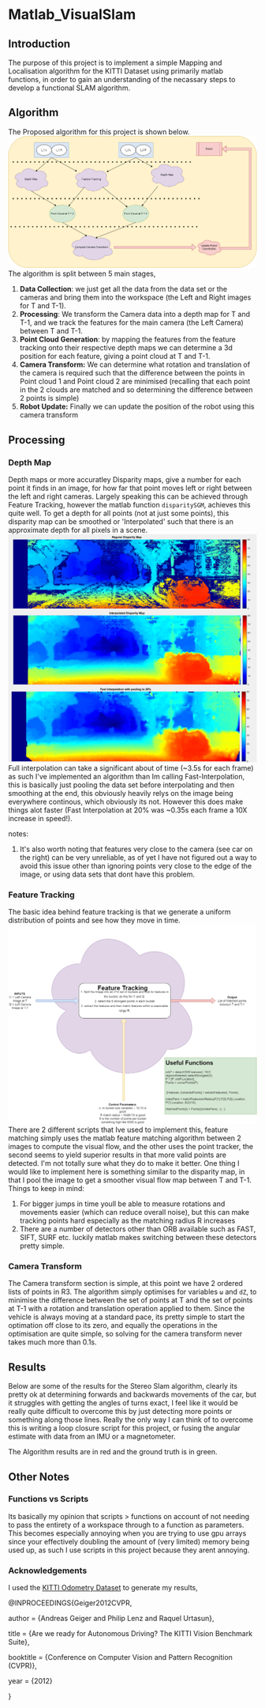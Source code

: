 # Matlab_VisualSlam

## Introduction

The purpose of this project is to implement a simple Mapping and Localisation algorithm for the KITTI Dataset using primarily matlab functions, in order to gain an understanding of the necassary steps to develop a functional SLAM algorithm.

## Algorithm
The Proposed algorithm for this project is shown below.
![alt text](https://github.com/Bill2107/Matlab_VisualSlam/blob/main/Planning/Algo.png?raw=true)
The algorithm is split between 5 main stages,
1. **Data Collection**: we just get all the data from the data set or the cameras and bring them into the workspace (the Left and Right images for T and T-1).
2. **Processing**: We transform the Camera data into a depth map for T and T-1, and we track the features for the main camera (the Left Camera) between T and T-1.
3. **Point Cloud Generation**: by mapping the features from the feature tracking onto their respective depth maps we can determine a 3d position for each feature, giving a point cloud at T and T-1.
4. **Camera Transform:** We can determine what rotation and translation of the camera is required such that the difference between the points in Point cloud 1 and Point cloud 2 are minimised (recalling that each point in the 2 clouds are matched and so determining the difference between 2 points is simple)
5. **Robot Update:** Finally we can update the position of the robot using this camera transform

## Processing
### Depth Map
Depth maps or more accuratley Disparity maps, give a number for each point it finds in an image, for how far that point moves left or right between the left and right cameras.
Largely speaking this can be achieved through Feature Tracking, however the matlab function `disparitySGM`, achieves this quite well.
To get a depth for all points (not at just some points), this disparity map can be smoothed or 'Interpolated' such that there is an approximate depth for all pixels in a scene.
![alt text](https://github.com/Bill2107/Matlab_VisualSlam/blob/main/Results/Interpolation/Interpolation_1.png?raw=true)
Full interpolation can take a significant about of time (~3.5s for each frame) as such I've implemented an algorithm than Im calling Fast-Interpolation, this is basically just pooling the data set before interpolating and then smoothing at the end, this obviously heavily relys on the image being everywhere continous, which obviously its not. However this does make things alot faster (Fast Interpolation at 20% was ~0.35s each frame a 10X increase in speed!).

notes:
1. It's also worth noting that features very close to the camera (see car on the right) can be very unreliable, as of yet I have not figured out a way to avoid this issue other than ignoring points very close to the edge of the image, or using data sets that dont have this problem.
### Feature Tracking
The basic idea behind feature tracking is that we generate a uniform distribution of points and see how they move in time.
![alt text](https://github.com/Bill2107/Matlab_VisualSlam/blob/main/Planning/FeatureTracking.png?raw=true)
There are 2 different scripts that Ive used to implement this, feature matching simply uses the matlab feature matching algorithm between 2 images to compute the visual flow, and the other uses the point tracker, the second seems to yield superior results in that more valid points are detected. I'm not totally sure what they do to make it better.
One thing I would like to implement here is something similar to the disparity map, in that I pool the image to get a smoother visual flow map between T and T-1.
Things to keep in mind:
1. For bigger jumps in time youll be able to measure rotations and movements easier (which can reduce overall noise), but this can make tracking points hard especially as the matching radius R increases
2. There are a number of detectors other than ORB available such as FAST, SIFT, SURF etc. luckily matlab makes switching between these detectors pretty simple.
 
### Camera Transform
The Camera transform section is simple, at this point we have 2 ordered lists of points in R3. The algorithm simply optimises for variables `ω` and `dZ`, to minimise the difference between the set of points at T and the set of points at T-1 with a rotation and translation operation applied to them. Since the vehicle is always moving at a standard pace, its pretty simple to start the optimation off close to its zero, and equally the operations in the optimisation are quite simple, so solving for the camera transform never takes much more than 0.1s.

## Results
Below are some of the results for the Stereo Slam algorithm, clearly its pretty ok at determining forwards and backwards movements of the car, but it struggles with getting the angles of turns exact, I feel like it would be really quite difficult to overcome this by just detecting more points or something along those lines. Really the only way I can think of to overcome this is writing a loop closure script for this project, or fusing the angular estimate with data from an IMU or a magnetometer.

The Algorithm results are in red and the ground truth is in green.

## Other Notes
### Functions vs Scripts
Its basically my opinion that scripts > functions on account of not needing to pass the entirety of a workspace through to a function as parameters. This becomes especially annoying when you are trying to use gpu arrays since your effectively doubling the amount of (very limited) memory being used up, as such I use scripts in this project because they arent annoying.
### Acknowledgements 
I used the [KITTI Odometry Dataset](http://www.cvlibs.net/datasets/kitti/eval_odometry.php) to generate my results,

@INPROCEEDINGS{Geiger2012CVPR,

  author = {Andreas Geiger and Philip Lenz and Raquel Urtasun},
  
  title = {Are we ready for Autonomous Driving? The KITTI Vision Benchmark Suite},
  
  booktitle = {Conference on Computer Vision and Pattern Recognition (CVPR)},
  
  year = {2012}
  
}

 
